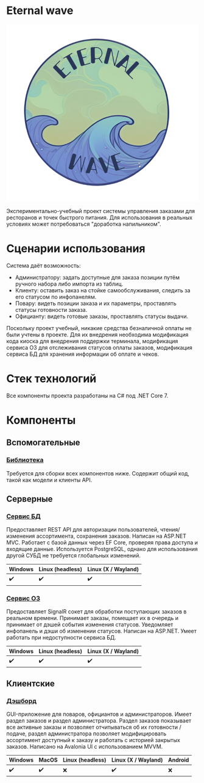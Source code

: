 # Eternal wave

![logo](/profile/logo.png)

Экспериментально-учебный проект системы управления заказами для ресторанов и точек быстрого питания. Для использования в реальных условиях может потребоваться "доработка напильником".

# Сценарии использования

Система даёт возможность:

- Администратору: задать доступные для заказа позиции путём ручного набора либо импорта из таблиц.
- Клиенту: оставить заказ на стойке самообслуживания, следить за его статусом по инфопанелям.
- Повару: видеть позиции заказа и их параметры, проставлять статусы готовности заказа.
- Официанту: видеть готовые заказы, проставлять статусы выдачи.

Поскольку проект учебный, никакие средства безналичной оплаты не были учтены в проекте. Для их внедрения необходима модификация кода киоска для внедрения поддержки терминала, модификация сервиса ОЗ для отслеживания статусов оплаты заказов, модификация сервиса БД для хранения информации об оплате и чеков.

# Стек технологий

Все компоненты проекта разработаны на C# под .NET Core 7.

# Компоненты

## Вспомогательные

### [Библиотека](https://github.com/eternal-wave-oms/models)

Требуется для сборки всех компонентов ниже. Содержит общий код, такой как модели и клиенты API.

## Серверные

### [Сервис БД](https://github.com/eternal-wave-oms/db-server)

Предоставляет REST API для авторизации пользователей, чтения/изменения ассортимента, сохранения заказов.
Написан на ASP.NET MVC. Работает с базой данных через EF Core, проверяя права доступа и входящие данные. Используется PostgreSQL, однако для использования другой СУБД не требуется глобальных изменений.

Windows | Linux (headless) | Linux (X / Wayland)
--------|------------------|----------
:heavy_check_mark:|:heavy_check_mark:|:heavy_check_mark:

### [Сервис ОЗ](https://github.com/eternal-wave-oms/order-server)

Предоставляет SignalR сокет для обработки поступающих заказов в реальном времени. Принимает заказы, помещает их в очередь и принимает от дэшей события изменения статусов. Уведомляет инфопанель и дэши об изменении статусов. Написан на ASP.NET. Умеет работать при недоступности сервиса БД.

Windows | Linux (headless) | Linux (X / Wayland)
--------|------------------|----------
:heavy_check_mark:|:heavy_check_mark:|:heavy_check_mark:

## Клиентские

### [Дэшборд](https://github.com/eternal-wave-oms/dashboard)

GUI-приложение для поваров, официантов и администраторов. Имеет раздел заказов и раздел администратора. Раздел заказов показывает все активные заказы и позволяет отчитываться об их готовности / подаче, раздел администратора позволяет модифицировать ассортимент доступный к заказу и работать с историей закрытых заказов. Написано на Avalonia UI с использованием MVVM.

Windows | MacOS | Linux (headless) | Linux (X / Wayland) | Android
--------|-------|------------------|---------------------|--------
:heavy_check_mark:|:heavy_check_mark:|:x:|:heavy_check_mark:|:x:


<!--

**Here are some ideas to get you started:**

🙋‍♀️ A short introduction - what is your organization all about?
🌈 Contribution guidelines - how can the community get involved?
👩‍💻 Useful resources - where can the community find your docs? Is there anything else the community should know?
🍿 Fun facts - what does your team eat for breakfast?
🧙 Remember, you can do mighty things with the power of [Markdown](https://docs.github.com/github/writing-on-github/getting-started-with-writing-and-formatting-on-github/basic-writing-and-formatting-syntax)
-->
